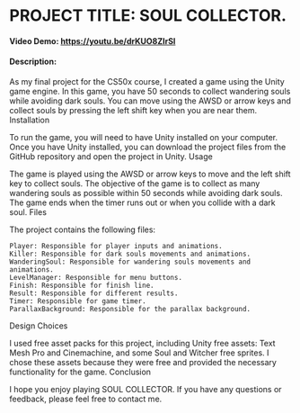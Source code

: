 # PROJECT TITLE: SOUL COLLECTOR.
#### Video Demo:  <https://youtu.be/drKUO8ZIrSI>

#### Description:

As my final project for the CS50x course, I created a game using the Unity game engine. In this game, you have 50 seconds to collect wandering souls while avoiding dark souls. You can move using the AWSD or arrow keys and collect souls by pressing the left shift key when you are near them.
Installation

To run the game, you will need to have Unity installed on your computer. Once you have Unity installed, you can download the project files from the GitHub repository and open the project in Unity.
Usage

The game is played using the AWSD or arrow keys to move and the left shift key to collect souls. The objective of the game is to collect as many wandering souls as possible within 50 seconds while avoiding dark souls. The game ends when the timer runs out or when you collide with a dark soul.
Files

The project contains the following files:

    Player: Responsible for player inputs and animations.
    Killer: Responsible for dark souls movements and animations.
    WanderingSoul: Responsible for wandering souls movements and animations.
    LevelManager: Responsible for menu buttons.
    Finish: Responsible for finish line.
    Result: Responsible for different results.
    Timer: Responsible for game timer.
    ParallaxBackground: Responsible for the parallax background.

Design Choices

I used free asset packs for this project, including Unity free assets: Text Mesh Pro and Cinemachine, and some Soul and Witcher free sprites. I chose these assets because they were free and provided the necessary functionality for the game.
Conclusion

I hope you enjoy playing SOUL COLLECTOR. If you have any questions or feedback, please feel free to contact me.